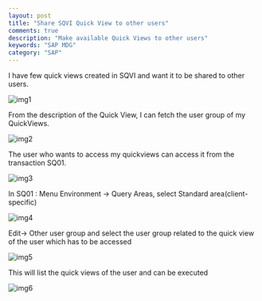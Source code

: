 ```yaml
---
layout: post
title: "Share SQVI Quick View to other users"
comments: true
description: "Make available Quick Views to other users"
keywords: "SAP MDG"
category: "SAP"
---
```


I have few quick views created in SQVI and want it to be shared to other users.

![img1](https://a6unraj.github.io/assets/images/img1.jpg)

From the description of the Quick View, I can fetch the user group of my QuickViews.

![img2](https://a6unraj.github.io/assets/images/img2.jpg)

The user who wants to access my quickviews can access it from the transaction SQ01.

![img3](https://a6unraj.github.io/assets/images/img3.jpg)

In SQ01 : Menu Environment -> Query Areas, select Standard area(client-specific)

![img4](https://a6unraj.github.io/assets/images/img4.jpg)

Edit-> Other user group and select the user group related to the quick view of the  user which has to be accessed

![img5](https://a6unraj.github.io/assets/images/img5.jpg)

This will list the quick views of the user and can be executed

![img6](https://a6unraj.github.io/assets/images/img6.jpg)

<div class="divider"></div>
